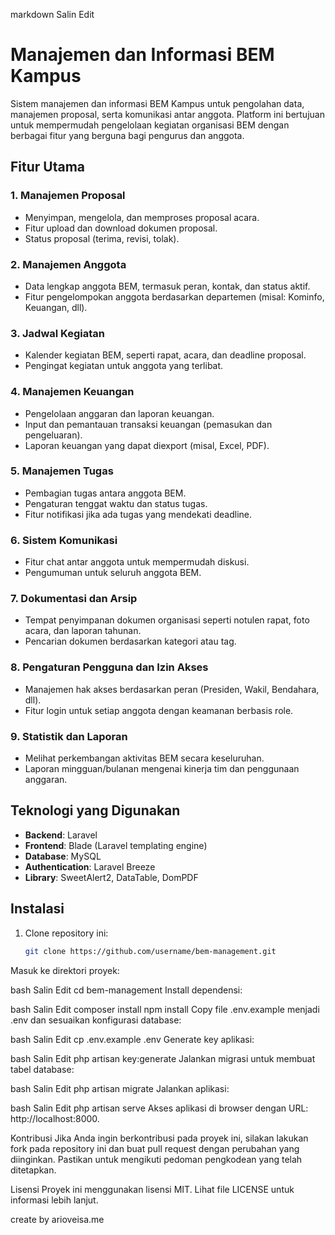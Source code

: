 
markdown
Salin
Edit
# Manajemen dan Informasi BEM Kampus

Sistem manajemen dan informasi BEM Kampus untuk pengolahan data, manajemen proposal, serta komunikasi antar anggota. Platform ini bertujuan untuk mempermudah pengelolaan kegiatan organisasi BEM dengan berbagai fitur yang berguna bagi pengurus dan anggota.

## Fitur Utama

### 1. **Manajemen Proposal**
   - Menyimpan, mengelola, dan memproses proposal acara.
   - Fitur upload dan download dokumen proposal.
   - Status proposal (terima, revisi, tolak).

### 2. **Manajemen Anggota**
   - Data lengkap anggota BEM, termasuk peran, kontak, dan status aktif.
   - Fitur pengelompokan anggota berdasarkan departemen (misal: Kominfo, Keuangan, dll).

### 3. **Jadwal Kegiatan**
   - Kalender kegiatan BEM, seperti rapat, acara, dan deadline proposal.
   - Pengingat kegiatan untuk anggota yang terlibat.

### 4. **Manajemen Keuangan**
   - Pengelolaan anggaran dan laporan keuangan.
   - Input dan pemantauan transaksi keuangan (pemasukan dan pengeluaran).
   - Laporan keuangan yang dapat diexport (misal, Excel, PDF).

### 5. **Manajemen Tugas**
   - Pembagian tugas antara anggota BEM.
   - Pengaturan tenggat waktu dan status tugas.
   - Fitur notifikasi jika ada tugas yang mendekati deadline.

### 6. **Sistem Komunikasi**
   - Fitur chat antar anggota untuk mempermudah diskusi.
   - Pengumuman untuk seluruh anggota BEM.

### 7. **Dokumentasi dan Arsip**
   - Tempat penyimpanan dokumen organisasi seperti notulen rapat, foto acara, dan laporan tahunan.
   - Pencarian dokumen berdasarkan kategori atau tag.

### 8. **Pengaturan Pengguna dan Izin Akses**
   - Manajemen hak akses berdasarkan peran (Presiden, Wakil, Bendahara, dll).
   - Fitur login untuk setiap anggota dengan keamanan berbasis role.

### 9. **Statistik dan Laporan**
   - Melihat perkembangan aktivitas BEM secara keseluruhan.
   - Laporan mingguan/bulanan mengenai kinerja tim dan penggunaan anggaran.

## Teknologi yang Digunakan

- **Backend**: Laravel
- **Frontend**: Blade (Laravel templating engine)
- **Database**: MySQL
- **Authentication**: Laravel Breeze
- **Library**: SweetAlert2, DataTable, DomPDF

## Instalasi

1. Clone repository ini:
   ```bash
   git clone https://github.com/username/bem-management.git
Masuk ke direktori proyek:

bash
Salin
Edit
cd bem-management
Install dependensi:

bash
Salin
Edit
composer install
npm install
Copy file .env.example menjadi .env dan sesuaikan konfigurasi database:

bash
Salin
Edit
cp .env.example .env
Generate key aplikasi:

bash
Salin
Edit
php artisan key:generate
Jalankan migrasi untuk membuat tabel database:

bash
Salin
Edit
php artisan migrate
Jalankan aplikasi:

bash
Salin
Edit
php artisan serve
Akses aplikasi di browser dengan URL: http://localhost:8000.

Kontribusi
Jika Anda ingin berkontribusi pada proyek ini, silakan lakukan fork pada repository ini dan buat pull request dengan perubahan yang diinginkan. Pastikan untuk mengikuti pedoman pengkodean yang telah ditetapkan.

Lisensi
Proyek ini menggunakan lisensi MIT. Lihat file LICENSE untuk informasi lebih lanjut.

create by arioveisa.me